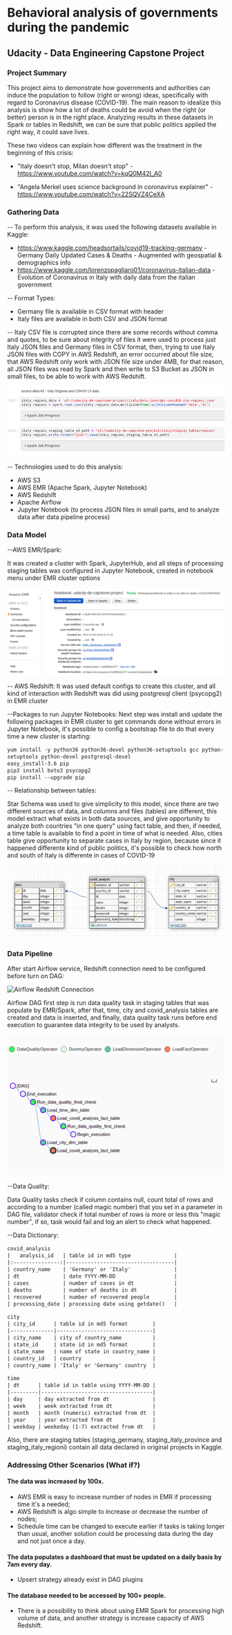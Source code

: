# Behavioral analysis of governments during the pandemic
## Udacity - Data Engineering Capstone Project

### Project Summary

This project aims to demonstrate how governments and authorities can induce the population to follow (right or wrong) ideas, specifically with regard to Coronavirus disease (COVID-19). The main reason to idealize this analysis is show how a lot of deaths could be avoid when the right (or better) person is in the right place. Analyzing results in these datasets in Spark or tables in Redshift, we can be sure that public politics applied the right way, it could save lives.

These two videos can explain how different was the treatment in the beginning of this crisis:

* "Italy doesn't stop, Milan doesn't stop" - https://www.youtube.com/watch?v=kqQ0M42I_A0

* "Angela Merkel uses science background in coronavirus explainer" - https://www.youtube.com/watch?v=22SQVZ4CeXA

### Gathering Data
-- To perform this analysis, it was used the following datasets available in Kaggle:
* https://www.kaggle.com/headsortails/covid19-tracking-germany - Germany Daily Updated Cases & Deaths - Augmented with geospatial & demographics info
* https://www.kaggle.com/lorenzopagliaro01/coronavirus-italian-data - Evolution of Coronavirus in Italy with daily data from the italian government

-- Format Types:
* Germany file is available in CSV format with header
* Italy files are available in both CSV and JSON format

-- Italy CSV file is corrupted since there are some records without comma and quotes, to be sure about integrity of files it were used to process just Italy JSON files and Germany files in CSV format, then, trying to use Italy JSON files with COPY in AWS Redshift, an error occurred about file size, that AWS Redshift only work with JSON file size under 4MB, for that reason, all JSON files was read by Spark and then write to S3 Bucket as JSON in small files, to be able to work with AWS Redshift.

![Spark Writing new file to S3](readme-files/spark_writing.png)

-- Technologies used to do this analysis:
* AWS S3
* AWS EMR (Apache Spark, Jupyter Notebook)
* AWS Redshift
* Apache Airflow
* Jupyter Notebook (to process JSON files in small parts, and to analyze data after data pipeline process)

### Data Model

--AWS EMR/Spark:

It was created a cluster with Spark, JupyterHub, and all steps of processing staging tables was configured in Jupyter Notebook, created in notebook menu under EMR cluster options

![Creating Notebook in AWS EMR](readme-files/emr_notebook.png)

-- AWS Redshift:
It was used default configs to create this cluster, and all kind of interaction with Redshift was did using postgresql client (psycopg2) in EMR cluster

--Packages to run Jupyter Notebooks:
Next step was install and update the following packages in EMR cluster to get commands done without errors in Jupyter Notebook, it's possible to config a bootstrap file to do that every time a new cluster is starting:

```
yum install -y python36 python36-devel python36-setuptools gcc python-setuptools python-devel postgresql-devel
easy_install-3.6 pip
pip3 install boto3 psycopg2
pip install --upgrade pip
```

-- Relationship between tables:

Star Schema was used to give simplicity to this model, since there are two different sources of data, and columns and files (tables) are different, this model extract what exists in both data sources, and give opportunity to analyze both countries "in one query" using fact table, and then, if needed, a time table is available to find a point in time of what is needed. Also, cities table give opportunity to separate cases in Italy by region, because since it happened differente kind of public politics, it's possible to check how north and south of Italy is differente in cases of COVID-19

![Data Model](readme-files/data_model.png)

### Data Pipeline

After start Airflow service, Redshift connection need to be configured before turn on DAG:

![Airflow Redshift Connection](readme-files/airflow_redshift.png)

Airflow DAG first step is run data quality task in staging tables that was populate by EMR/Spark, after that, time, city and covid_analysis tables are created and data is inserted, and finally, data quality task runs before end execution to guarantee data integrity to be used by analysts.

![Airflow Tasks](readme-files/airflow_tasks.png)

--Data Quality:

Data Quality tasks check if column contains null, count total of rows and according to a number (called magic number) that you set in a parameter in DAG file, validator check if total number of rows is more or less this "magic number", if so, task would fail and log an alert to check what happened.

--Data Dictionary:

```
covid_analysis
|   analysis_id   | table id in md5 type              |
|:---------------:|-----------------------------------|
| country_name    | 'Germany' or 'Italy'              |
| dt              | date YYYY-MM-DD                   |
| cases           | number of cases in dt             |
| deaths          | number of deaths in dt            |
| recovered       | number of recovered people        |
| processing_date | processing date using getdate()   |
```
```
city
| city_id      | table id in md5 format        |
|--------------|-------------------------------|
| city_name    | city of country_name          |
| state_id     | state id in md5 format        |
| state_name   | name of state in country_name |
| country_id   | country                       |
| country_name | 'Italy' or 'Germany' country  |
```
```
time
| dt      | table id in table using YYYY-MM-DD |
|---------|------------------------------------|
| day     | day extracted from dt              |
| week    | week extracted from dt             |
| month   | month (numeric) extracted from dt  |
| year    | year extracted from dt             |
| weekday | weekeday (1-7) extracted from dt   |
```

Also, there are staging tables (staging_germany, staging_italy_province and staging_italy_regioni) contain all data declared in original projects in Kaggle.

### Addressing Other Scenarios (What if?)

#### The data was increased by 100x.
 - AWS EMR is easy to increase number of nodes in EMR if processing time it's a needed;
 - AWS Redshift is algo simple to increase or decrease the number of nodes;
 - Schedule time can be changed to execute earlier if tasks is taking longer than usual, another solution could be processing data during the day and not just once a day.
 
#### The data populates a dashboard that must be updated on a daily basis by 7am every day.
 - Upsert strategy already exist in DAG plugins
 
#### The database needed to be accessed by 100+ people.
 - There is a possibility to think about using EMR Spark for processing high volume of data, and another strategy is increase capacity of AWS Redshift.
